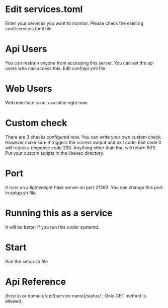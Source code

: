 # Edit services.toml
Enter your services you want to monitor. Please check the existing conf/services.toml file.

# Api Users
You can restrain anyone from accessing this server. You can set the api users who can access this. Edit conf/api.yml file.

# Web Users
Web interface is not available right now.

# Custom check
There are 3 checks configured now. You can write your own custom check. However make sure it triggers the correct output and exit code. 
Exit code 0 will return a response code 200. Anything other than that will return 503. Put your custom scripts in the libexec directory.

# Port
It runs on a lightweight flask server on port 21393. You can change this port in setup.sh file.

# Running this as a service
It will be better if you run this under systemd.

# Start
Run the setup.sh file
# Api Reference
[host ip or domain]/api/[service name]/status/ ; Only GET method is allowed.
